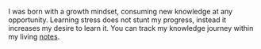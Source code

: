 
I was born with a growth mindset, consuming new knowledge at any opportunity. Learning stress does not stunt my progress, instead it increases my desire to learn it. You can track my knowledge journey within my living [notes](https://github.com/Renrek/notes/blob/master/README.md).





<!-- 

I don't know why I kept this seemed like I may want it down the road.

### Hi there 👋


**Renrek/Renrek** is a ✨ _special_ ✨ repository because its `README.md` (this file) appears on your GitHub profile.

Here are some ideas to get you started:

- 🔭 I’m currently working on ...
- 🌱 I’m currently learning ...
- 👯 I’m looking to collaborate on ...
- 🤔 I’m looking for help with ...
- 💬 Ask me about ...
- 📫 How to reach me: ...
- 😄 Pronouns: ...
- ⚡ Fun fact: ...
-->
